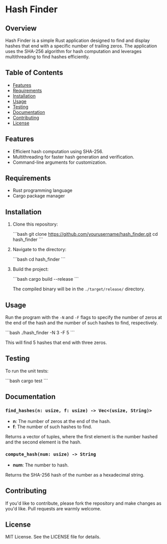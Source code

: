 # Hash Finder

## Overview

Hash Finder is a simple Rust application designed to find and display hashes that end with a specific number of trailing zeros. The application uses the SHA-256 algorithm for hash computation and leverages multithreading to find hashes efficiently.

## Table of Contents

- [Features](#features)
- [Requirements](#requirements)
- [Installation](#installation)
- [Usage](#usage)
- [Testing](#testing)
- [Documentation](#documentation)
- [Contributing](#contributing)
- [License](#license)

## Features

- Efficient hash computation using SHA-256.
- Multithreading for faster hash generation and verification.
- Command-line arguments for customization.

## Requirements

- Rust programming language
- Cargo package manager

## Installation

1. Clone this repository:

    \```bash
    git clone https://github.com/yourusername/hash_finder.git
    cd hash_finder
    \```

2. Navigate to the directory:

    \```bash
    cd hash_finder
    \```

3. Build the project:

    \```bash
    cargo build --release
    \```

    The compiled binary will be in the `./target/release/` directory.

## Usage

Run the program with the `-N` and `-F` flags to specify the number of zeros at the end of the hash and the number of such hashes to find, respectively.

\```bash
./hash_finder -N 3 -F 5
\```

This will find 5 hashes that end with three zeros.

## Testing

To run the unit tests:

\```bash
cargo test
\```

## Documentation

### `find_hashes(n: usize, f: usize) -> Vec<(usize, String)>`

- **n**: The number of zeros at the end of the hash.
- **f**: The number of such hashes to find.

Returns a vector of tuples, where the first element is the number hashed and the second element is the hash.

### `compute_hash(num: usize) -> String`

- **num**: The number to hash.

Returns the SHA-256 hash of the number as a hexadecimal string.

## Contributing

If you'd like to contribute, please fork the repository and make changes as you'd like. Pull requests are warmly welcome.

## License

MIT License. See the LICENSE file for details.
